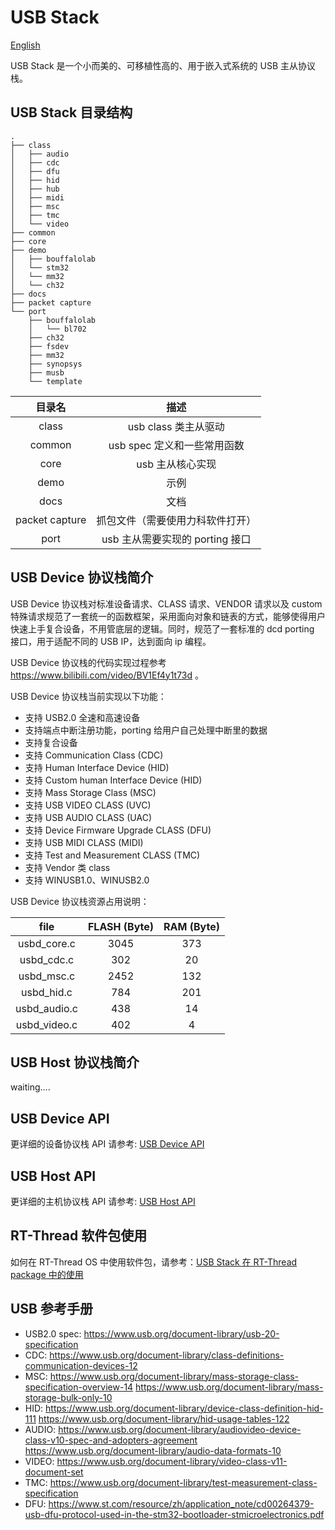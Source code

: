 # USB Stack

[English](./README.md)

USB Stack 是一个小而美的、可移植性高的、用于嵌入式系统的 USB 主从协议栈。

## USB Stack 目录结构

```
.
├── class
│   ├── audio
│   ├── cdc
│   ├── dfu
│   ├── hid
│   ├── hub
│   ├── midi
│   ├── msc
│   ├── tmc
│   └── video
├── common
├── core
├── demo
│   ├── bouffalolab
│   └── stm32
│   └── mm32
│   └── ch32
├── docs
├── packet capture
└── port
    ├── bouffalolab
    │   └── bl702
    ├── ch32
    ├── fsdev
    ├── mm32
    ├── synopsys
    ├── musb
    └── template
```

|   目录名       |  描述                          |
|:-------------:|:------------------------------:|
|class          |  usb class 类主从驱动           |
|common         |  usb spec 定义和一些常用函数     |
|core           |  usb 主从核心实现               |
|demo           |  示例                          |
|docs           |  文档                          |
|packet capture |  抓包文件（需要使用力科软件打开）|
|port           |  usb 主从需要实现的 porting 接口 |

## USB Device 协议栈简介

USB Device 协议栈对标准设备请求、CLASS 请求、VENDOR 请求以及 custom 特殊请求规范了一套统一的函数框架，采用面向对象和链表的方式，能够使得用户快速上手复合设备，不用管底层的逻辑。同时，规范了一套标准的 dcd porting 接口，用于适配不同的 USB IP，达到面向 ip 编程。

USB Device 协议栈的代码实现过程参考 <https://www.bilibili.com/video/BV1Ef4y1t73d> 。

USB Device 协议栈当前实现以下功能：

- 支持 USB2.0 全速和高速设备
- 支持端点中断注册功能，porting 给用户自己处理中断里的数据
- 支持复合设备
- 支持 Communication Class (CDC)
- 支持 Human Interface Device (HID)
- 支持 Custom human Interface Device (HID)
- 支持 Mass Storage Class (MSC)
- 支持 USB VIDEO CLASS (UVC)
- 支持 USB AUDIO CLASS (UAC)
- 支持 Device Firmware Upgrade CLASS (DFU)
- 支持 USB MIDI CLASS (MIDI)
- 支持 Test and Measurement CLASS (TMC)
- 支持 Vendor 类 class
- 支持 WINUSB1.0、WINUSB2.0

USB Device 协议栈资源占用说明：

|   file      |  FLASH (Byte)  |  RAM (Byte)  |
|:-----------:|:--------------:|:------------:|
|usbd_core.c  |  3045          | 373          |
|usbd_cdc.c   |  302           | 20           |
|usbd_msc.c   |  2452          | 132          |
|usbd_hid.c   |  784           | 201          |
|usbd_audio.c |  438           | 14           |
|usbd_video.c |  402           | 4            |

## USB Host 协议栈简介

waiting....

## USB Device API

更详细的设备协议栈 API 请参考: [USB Device API](docs/usb_device.md)

## USB Host API

更详细的主机协议栈 API 请参考: [USB Host API](docs/usb_host.md)

## RT-Thread 软件包使用

如何在 RT-Thread OS 中使用软件包，请参考：[USB Stack 在 RT-Thread package 中的使用](docs/rt-thread_zh.md)

## USB 参考手册

- USB2.0 spec: <https://www.usb.org/document-library/usb-20-specification>
- CDC: <https://www.usb.org/document-library/class-definitions-communication-devices-12>
- MSC: <https://www.usb.org/document-library/mass-storage-class-specification-overview-14>
     <https://www.usb.org/document-library/mass-storage-bulk-only-10>
- HID: <https://www.usb.org/document-library/device-class-definition-hid-111>
       <https://www.usb.org/document-library/hid-usage-tables-122>
- AUDIO: <https://www.usb.org/document-library/audiovideo-device-class-v10-spec-and-adopters-agreement>
        <https://www.usb.org/document-library/audio-data-formats-10>
- VIDEO: <https://www.usb.org/document-library/video-class-v11-document-set>
- TMC: <https://www.usb.org/document-library/test-measurement-class-specification>
- DFU: <https://www.st.com/resource/zh/application_note/cd00264379-usb-dfu-protocol-used-in-the-stm32-bootloader-stmicroelectronics.pdf>
